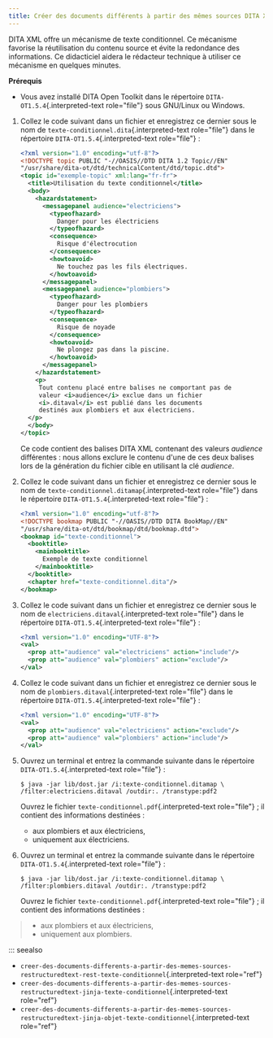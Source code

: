 ```yaml
---
title: Créer des documents différents à partir des mêmes sources DITA XML (texte conditionnel)
---
```


DITA XML offre un mécanisme de texte conditionnel. Ce mécanisme favorise
la réutilisation du contenu source et évite la redondance des
informations. Ce didacticiel aidera le rédacteur technique à utiliser ce
mécanisme en quelques minutes.

**Prérequis**

-   Vous avez installé DITA Open Toolkit dans le répertoire
    `DITA-OT1.5.4`{.interpreted-text role="file"} sous GNU/Linux ou
    Windows.

1.  Collez le code suivant dans un fichier et enregistrez ce dernier
    sous le nom de `texte-conditionnel.dita`{.interpreted-text
    role="file"} dans le répertoire `DITA-OT1.5.4`{.interpreted-text
    role="file"} :

    ``` xml
    <?xml version="1.0" encoding="utf-8"?>
    <!DOCTYPE topic PUBLIC "-//OASIS//DTD DITA 1.2 Topic//EN"
    "/usr/share/dita-ot/dtd/technicalContent/dtd/topic.dtd">
    <topic id="exemple-topic" xml:lang="fr-fr">
      <title>Utilisation du texte conditionnel</title>
      <body>
        <hazardstatement>
          <messagepanel audience="electriciens">
            <typeofhazard>
              Danger pour les électriciens
            </typeofhazard>
            <consequence>
              Risque d'électrocution
            </consequence>
            <howtoavoid>
              Ne touchez pas les fils électriques.
            </howtoavoid>
          </messagepanel>
          <messagepanel audience="plombiers">
            <typeofhazard>
              Danger pour les plombiers
            </typeofhazard>
            <consequence>
              Risque de noyade
            </consequence>
            <howtoavoid>
              Ne plongez pas dans la piscine.
            </howtoavoid>
          </messagepanel>
        </hazardstatement>
        <p>
         Tout contenu placé entre balises ne comportant pas de
         valeur <i>audience</i> exclue dans un fichier
         <i>.ditaval</i> est publié dans les documents
         destinés aux plombiers et aux électriciens.
      </p>
      </body>
    </topic>
    ```

    Ce code contient des balises DITA XML contenant des valeurs
    *audience* différentes : nous allons exclure le contenu d'une de
    ces deux balises lors de la génération du fichier cible en utilisant
    la clé *audience*.

2.  Collez le code suivant dans un fichier et enregistrez ce dernier
    sous le nom de `texte-conditionnel.ditamap`{.interpreted-text
    role="file"} dans le répertoire `DITA-OT1.5.4`{.interpreted-text
    role="file"} :

    ``` xml
    <?xml version="1.0" encoding="utf-8"?>
    <!DOCTYPE bookmap PUBLIC "-//OASIS//DTD DITA BookMap//EN"
    "/usr/share/dita-ot/dtd/bookmap/dtd/bookmap.dtd">
    <bookmap id="texte-conditionnel">
      <booktitle>
        <mainbooktitle>
          Exemple de texte conditionnel
        </mainbooktitle>
      </booktitle>
      <chapter href="texte-conditionnel.dita"/>
    </bookmap>
    ```

3.  Collez le code suivant dans un fichier et enregistrez ce dernier
    sous le nom de `electriciens.ditaval`{.interpreted-text role="file"}
    dans le répertoire `DITA-OT1.5.4`{.interpreted-text role="file"} :

    ``` xml
    <?xml version="1.0" encoding="UTF-8"?>
    <val>
      <prop att="audience" val="electriciens" action="include"/>
      <prop att="audience" val="plombiers" action="exclude"/>
    </val>
    ```

4.  Collez le code suivant dans un fichier et enregistrez ce dernier
    sous le nom de `plombiers.ditaval`{.interpreted-text role="file"}
    dans le répertoire `DITA-OT1.5.4`{.interpreted-text role="file"} :

    ``` xml
    <?xml version="1.0" encoding="UTF-8"?>
    <val>
      <prop att="audience" val="electriciens" action="exclude"/>
      <prop att="audience" val="plombiers" action="include"/>
    </val>
    ```

5.  Ouvrez un terminal et entrez la commande suivante dans le répertoire
    `DITA-OT1.5.4`{.interpreted-text role="file"} :

    ``` console
    $ java -jar lib/dost.jar /i:texte-conditionnel.ditamap \
    /filter:electriciens.ditaval /outdir:. /transtype:pdf2
    ```

    Ouvrez le fichier `texte-conditionnel.pdf`{.interpreted-text
    role="file"} ; il contient des informations destinées :

    -   aux plombiers et aux électriciens,
    -   uniquement aux électriciens.

6.  Ouvrez un terminal et entrez la commande suivante dans le répertoire
    `DITA-OT1.5.4`{.interpreted-text role="file"} :

    ``` console
    $ java -jar lib/dost.jar /i:texte-conditionnel.ditamap \
    /filter:plombiers.ditaval /outdir:. /transtype:pdf2
    ```

    Ouvrez le fichier `texte-conditionnel.pdf`{.interpreted-text
    role="file"} ; il contient des informations destinées :

> -   aux plombiers et aux électriciens,
> -   uniquement aux plombiers.

::: seealso
-   `creer-des-documents-differents-a-partir-des-memes-sources-restructuredtext-rest-texte-conditionnel`{.interpreted-text
    role="ref"}
-   `creer-des-documents-differents-a-partir-des-memes-sources-restructuredtext-jinja-texte-conditionnel`{.interpreted-text
    role="ref"}
-   `creer-des-documents-differents-a-partir-des-memes-sources-restructuredtext-jinja-objet-texte-conditionnel`{.interpreted-text
    role="ref"}

